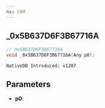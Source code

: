 ```yaml
---
ns: CAM
---
```

## _0x5B637D6F3B67716A

```c
// 0x5B637D6F3B67716A
void _0x5B637D6F3B67716A(Any p0);
```

```
NativeDB Introduced: v1207
```

## Parameters
* **p0**:
